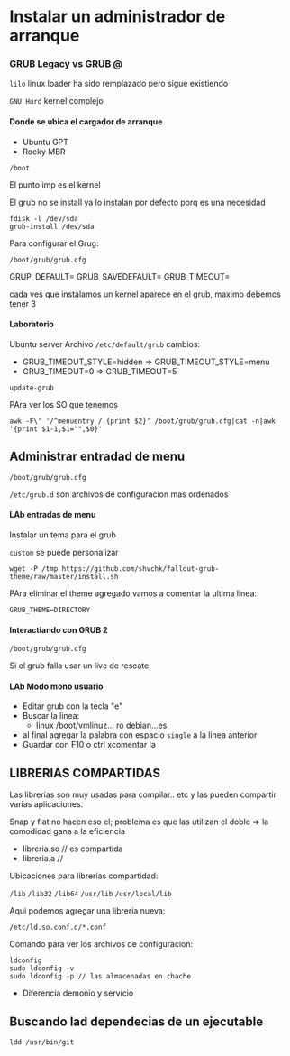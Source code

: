 # Instalar un administrador de arranque

### GRUB Legacy vs GRUB @

`lilo` linux loader ha sido remplazado pero sigue existiendo

`GNU Hurd` kernel complejo

#### Donde se ubica el cargador de arranque

- Ubuntu GPT
- Rocky MBR

`/boot`

El punto imp es el kernel

El grub no se install ya lo instalan por defecto porq es una necesidad

```
fdisk -l /dev/sda
grub-install /dev/sda
```

Para configurar el Grug:

`/boot/grub/grub.cfg`

GRUP_DEFAULT=
GRUB_SAVEDEFAULT=
GRUB_TIMEOUT=

cada ves que instalamos un kernel aparece en el grub, maximo debemos tener 3

#### Laboratorio

Ubuntu server
Archivo `/etc/default/grub`
cambios:

- GRUB_TIMEOUT_STYLE=hidden => GRUB_TIMEOUT_STYLE=menu
- GRUB_TIMEOUT=0 => GRUB_TIMEOUT=5

```
update-grub
```

PAra ver los SO que tenemos

```
awk -F\' '/^menuentry / {print $2}' /boot/grub/grub.cfg|cat -n|awk '{print $1-1,$1="",$0}'
```

## Administrar entradad de menu

`/boot/grub/grub.cfg`

`/etc/grub.d` son archivos de configuracion mas ordenados

#### LAb entradas de menu

Instalar un tema para el grub

`custom` se puede personalizar

```
wget -P /tmp https://github.com/shvchk/fallout-grub-theme/raw/master/install.sh
```

PAra eliminar el theme agregado vamos a comentar la ultima linea:

`GRUB_THEME=DIRECTORY`

#### Interactiando con GRUB 2

`/boot/grub/grub.cfg`

Si el grub falla usar un live de rescate

#### LAb Modo mono usuario

- Editar grub con la tecla "e"
- Buscar la linea:
  - linux /boot/vmlinuz... ro debian...es
- al final agregar la palabra con espacio `single` a la linea anterior
- Guardar con F10 o ctrl xcomentar la

## LIBRERIAS COMPARTIDAS

Las librerias son muy usadas para compilar.. etc y las pueden compartir varias aplicaciones.

Snap y flat no hacen eso el; problema es que las utilizan el doble => la comodidad gana a la eficiencia

- libreria.so // es compartida
- libreria.a //

Ubicaciones para librerias compartidad:

`/lib`
`/lib32`
`/lib64`
`/usr/lib`
`/usr/local/lib`

Aqui podemos agregar una libreria nueva:

`/etc/ld.so.conf.d/*.conf`

Comando para ver los archivos de configuracion:

```
ldconfig
sudo ldconfig -v
sudo ldconfig -p // las almacenadas en chache
```

- Diferencia demonio y servicio

## Buscando lad dependecias de un ejecutable

```
ldd /usr/bin/git
```
